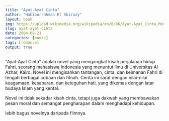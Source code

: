 ```yaml
---
title: "Ayat-Ayat Cinta"
author: "Habiburrahman El Shirazy"
layout: book
img: https://upload.wikimedia.org/wikipedia/en/8/86/Ayat-Ayat_Cinta_Movie_Poster.jpg
slug: ayat-ayat-cinta
date: 2004-09-21
categories: [books]
tags: [romance]
output: true
---
```


"Ayat-Ayat Cinta" adalah novel yang mengangkat kisah perjalanan hidup Fahri, seorang mahasiswa Indonesia yang menuntut ilmu di Universitas Al Azhar, Kairo. Novel ini mengisahkan tantangan, cinta, dan keimanan Fahri di tengah berbagai cobaan dan fitnah. Cerita ini sarat dengan nilai-nilai keagamaan, kesabaran, dan keteguhan hati, yang dikemas dengan latar budaya Islam yang kental.

Novel ini tidak sekadar kisah cinta, tetapi juga dakwah yang membawakan pesan moral dan semangat pengharapan dalam menghadapi kehidupan.

lebih bagus novelnya daripada filmnya. 
